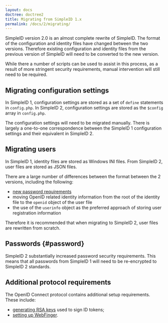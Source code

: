 ```yaml
---
layout: docs
doctree: doctree2
title: Migrating from SimpleID 1.x
permalink: /docs/2/migrating/
---
```


SimpleID version 2.0 is an almost complete rewrite of SimpleID.  The format of the
configuration and identity files have changed between the two versions.  Therefore
existing configuration and identity files from the previous version of SimpleID
will need to be converted to the new version.

While there a number of scripts can be used to assist in this process, as a result
of more stringent security requirements, manual intervention will still need to
be required.

## Migrating configuration settings

In SimpleID 1, configuration settings are stored as a set of `define` statements
in `config.php`.  In SimpleID 2, configuration settings are stored as the
`$config` array in `config.php`.

The configuration settings will need to be migrated manually.  There is largely a
one-to-one correspondence between the SimpleID 1 configuration settings and their
equivalent in SimpleID 2.

## Migrating users

In SimpleID 1, identity files are stored as Windows INI files.  From SimpleID 2,
user files are stored as JSON files.

There are a large number of differences between the format between the 2 versions,
including the following:

- [new password requirements](#password)
- moving OpenID related identity information from the root of the identity file
  to the `openid` object of the user file
- the use of the `userinfo` object as the preferred approach of storing
  user registration information

Therefore it is recommended that when migrating to SimpleID 2, user files are
rewritten from scratch.

## Passwords    {#password}

SimpleID 2 substantially increased password security requirements.  This means that
all passwords from SimpleID 1 will need to be re-encrypted to SimpleID 2 standards.

## Additional protocol requirements

The OpenID Connect protocol contains additional setup requirements.  These
include:

- [generating RSA keys](/docs/2/installing/#keys) used to sign ID tokens;
- [setting up WebFinger](/docs/2/installing/#webfinger).


